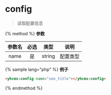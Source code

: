 # config

> 读取配置信息

{% method %}
**参数**

|参数名|必选|类型|说明|
|:----:|:--:|:--:|:--:|
|name|是|string|配置类型|

{% sample lang="php" %}
**例子**

```html
<yhcms:config name="seo_title"></yhcms:config>
```
{% endmethod %}
